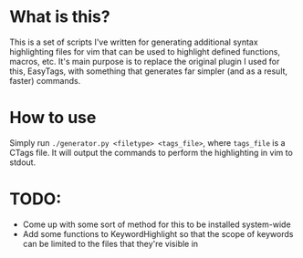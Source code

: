 # What is this?

This is a set of scripts I've written for generating additional syntax highlighting files for vim that can be used to highlight defined functions, macros, etc. It's main purpose is to replace the original plugin I used for this, EasyTags, with something that generates far simpler (and as a result, faster) commands.

# How to use
Simply run `./generator.py <filetype> <tags_file>`, where `tags_file` is a CTags file. It will output the commands to perform the highlighting in vim to stdout.

# TODO:
- Come up with some sort of method for this to be installed system-wide
- Add some functions to KeywordHighlight so that the scope of keywords can be limited to the files that they're visible in
